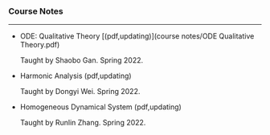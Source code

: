 ### Course Notes

------

- ODE: Qualitative Theory [(pdf,updating)](course notes/ODE Qualitative Theory.pdf)

  Taught by Shaobo Gan. Spring 2022.

- Harmonic Analysis (pdf,updating)

  Taught by Dongyi Wei. Spring 2022.

- Homogeneous Dynamical System (pdf,updating)

  Taught by Runlin Zhang. Spring 2022.
